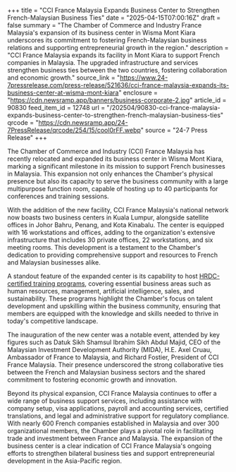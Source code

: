 +++
title = "CCI France Malaysia Expands Business Center to Strengthen French-Malaysian Business Ties"
date = "2025-04-15T07:00:16Z"
draft = false
summary = "The Chamber of Commerce and Industry France Malaysia's expansion of its business center in Wisma Mont Kiara underscores its commitment to fostering French-Malaysian business relations and supporting entrepreneurial growth in the region."
description = "CCI France Malaysia expands its facility in Mont Kiara to support French companies in Malaysia. The upgraded infrastructure and services strengthen business ties between the two countries, fostering collaboration and economic growth."
source_link = "https://www.24-7pressrelease.com/press-release/521636/cci-france-malaysia-expands-its-business-center-at-wisma-mont-kiara"
enclosure = "https://cdn.newsramp.app/banners/business-corporate-2.jpg"
article_id = 90830
feed_item_id = 12748
url = "/202504/90830-cci-france-malaysia-expands-business-center-to-strengthen-french-malaysian-business-ties"
qrcode = "https://cdn.newsramp.app/24-7PressRelease/qrcode/254/15/cool0rFF.webp"
source = "24-7 Press Release"
+++

<p>The Chamber of Commerce and Industry (CCI) France Malaysia has recently relocated and expanded its business center in Wisma Mont Kiara, marking a significant milestone in its mission to support French businesses in Malaysia. This expansion not only enhances the Chamber's physical presence but also its capacity to serve the business community with a large multipurpose function room, capable of hosting up to 40 participants for conferences and training sessions.</p><p>With the addition of the new facility, CCI France Malaysia's national network now boasts two business centers in Kuala Lumpur, alongside satellite offices in Johor Bahru, Penang, and Kota Kinabalu. The center is equipped with 16 workstations and offices, adding to the organization's extensive infrastructure that includes 30 private offices, 22 workstations, and six meeting rooms. This development is a testament to the Chamber's dedication to providing comprehensive support and resources to French and Malaysian businesses alike.</p><p>A standout feature of the expanded center is its capability to host <a href='https://www.mfcci.com/business-center.html' rel='nofollow' target='_blank'>HRDC-certified training programs</a>, covering essential business areas such as human resources, management, artificial intelligence, sales, and sustainability. These programs highlight the Chamber's focus on talent development and upskilling within the business community, ensuring that members are equipped with the knowledge and skills needed to thrive in today's competitive landscape.</p><p>The inauguration of the new center was a notable event, attended by key figures such as Datuk Sikh Shamsul Ibrahim Sikh Abdul Majid, CEO of the Malaysian Investment Development Authority (MIDA), H.E. Axel Cruau, Ambassador of France to Malaysia, and Richard Fostier, President of CCI France Malaysia. Their presence underscored the strong collaborative ties between the French and Malaysian business sectors and the shared commitment to fostering economic growth and innovation.</p><p>Beyond its physical expansion, CCI France Malaysia continues to offer a wide range of business support services, including assistance with company setup, visa applications, payroll and accounting services, certified translations, and legal and administrative support for regulatory compliance. With nearly 600 French companies established in Malaysia and over 300 organizational members, the Chamber plays a pivotal role in facilitating trade and investment between France and Malaysia. The expansion of the business center is a clear indication of CCI France Malaysia's ongoing efforts to strengthen bilateral business ties and support entrepreneurial development in the Asia-Pacific region.</p>